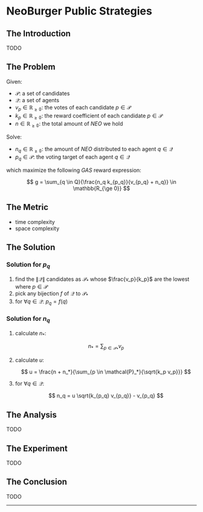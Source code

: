 # NeoBurger Public Strategies

## The Introduction

TODO

## The Problem

Given:

- $\mathcal{P}$: a set of candidates
- $\mathcal{Q}$: a set of agents
- $v_p \in \mathbb{R_{\ge 0}}$: the votes of each candidate $p \in \mathcal{P}$
- $k_p \in \mathbb{R_{\ge 0}}$: the reward coefficient of each candidate $p \in \mathcal{P}$
- $n \in \mathbb{R_{\ge 0}}$: the total amount of *NEO* we hold

Solve:

- $n_q \in \mathbb{R_{\ge 0}}$: the amount of *NEO* distributed to each agent $q \in \mathcal{Q}$
- $p_q \in \mathcal{P}$: the voting target of each agent $q \in \mathcal{Q}$

which maximize the following *GAS* reward expression:

$$
g = \sum_{q \in Q}{\frac{n_q k_{p_q}}{v_{p_q} + n_q}} \in \mathbb{R_{\ge 0}}
$$

## The Metric

- time complexity
- space complexity

## The Solution

### Solution for $p_q$

1. find the $\lVert \mathcal{Q} \rVert$ candidates as $\mathcal{P}_*$ whose $\frac{v_p}{k_p}$ are the lowest where $p \in \mathcal{P}$
2. pick any bijection $f$ of $\mathcal{Q}$ to $\mathcal{P}_*$
3. for $\forall q \in \mathcal{Q}$: $p_q = f(q)$

### Solution for $n_q$

1. calculate $n_*$:
 
    $$
    n_* = \sum_{p \in \mathcal{P}_*}{v_p}
    $$

2. calculate $u$:
 
    $$
    u = \frac{n + n_*}{\sum_{p \in \mathcal{P}_*}{\sqrt{k_p v_p}}}
    $$

3. for $\forall q \in \mathcal{Q}$:
 
    $$
    n_q = u \sqrt{k_{p_q} v_{p_q}} - v_{p_q}
    $$

## The Analysis

TODO

## The Experiment

TODO

## The Conclusion

TODO

---

<script>MathJax = {tex: {inlineMath: [['$', '$'], ['\\(', '\\)']]}};</script>
<script id="MathJax-script" async src="https://cdn.jsdelivr.net/npm/mathjax@3/es5/tex-chtml.js"></script>
